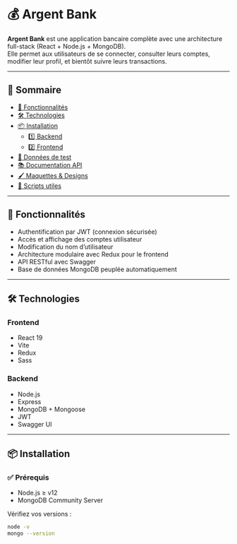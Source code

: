 # 💰 Argent Bank

**Argent Bank** est une application bancaire complète avec une architecture full-stack (React + Node.js + MongoDB).  
Elle permet aux utilisateurs de se connecter, consulter leurs comptes, modifier leur profil, et bientôt suivre leurs transactions.

---

## 🧩 Sommaire

- [🚀 Fonctionnalités](#-fonctionnalités)
- [🛠️ Technologies](#️-technologies)
- [📦 Installation](#-installation)
  - [1️⃣ Backend](#1-backend)
  - [2️⃣ Frontend](#2-frontend)
- [🧪 Données de test](#-données-de-test)
- [📚 Documentation API](#-documentation-api)
- [🖌️ Maquettes & Designs](#️-maquettes--designs)
- [📄 Scripts utiles](#-scripts-utiles)

---

## 🚀 Fonctionnalités

- Authentification par JWT (connexion sécurisée)
- Accès et affichage des comptes utilisateur
- Modification du nom d’utilisateur
- Architecture modulaire avec Redux pour le frontend
- API RESTful avec Swagger
- Base de données MongoDB peuplée automatiquement

---

## 🛠️ Technologies

### Frontend
- React 19
- Vite
- Redux
- Sass

### Backend
- Node.js
- Express
- MongoDB + Mongoose
- JWT
- Swagger UI

---

## 📦 Installation

### ✅ Prérequis

- Node.js ≥ v12
- MongoDB Community Server

Vérifiez vos versions :

```bash
node -v
mongo --version
